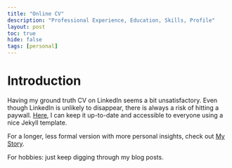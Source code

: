 ```yaml
---
title: "Online CV"
description: "Professional Experience, Education, Skills, Profile"
layout: post
toc: true
hide: false
tags: [personal]
---
```


# Introduction
Having my ground truth CV on LinkedIn seems a bit unsatisfactory.
Even though LinkedIn is unlikely to disappear, there is always a risk of hitting a paywall.
[Here](https://cv.redick.cc), I can keep it up-to-date and accessible to everyone using a nice Jekyll template.

For a longer, less formal version with more personal insights, check out [My Story](/my_story).

For hobbies: just keep digging through my blog posts.

